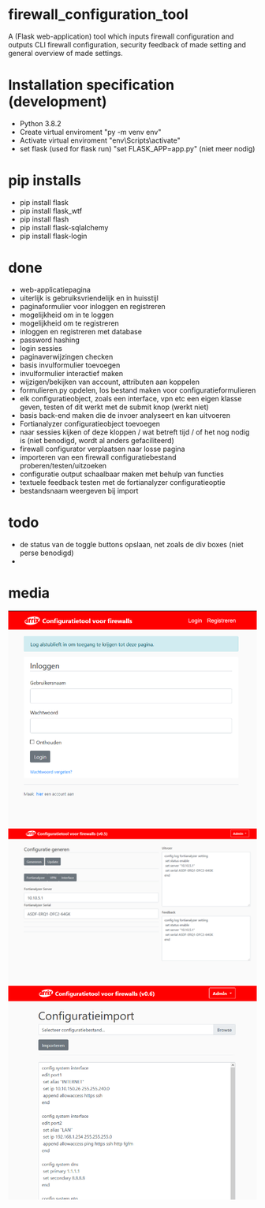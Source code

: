 # firewall_configuration_tool
A (Flask web-application) tool which inputs firewall configuration and outputs CLI firewall configuration, security feedback of made setting and general overview of made settings.


# Installation specification (development)
- Python 3.8.2
- Create virtual enviroment "py -m venv env"
- Activate virtual enviroment "env\Scripts\activate"
- set flask (used for flask run) "set FLASK_APP=app.py" (niet meer nodig)

# pip installs 
- pip install flask
- pip install flask_wtf
- pip install flash
- pip install flask-sqlalchemy
- pip install flask-login

# done
- web-applicatiepagina
- uiterlijk is gebruiksvriendelijk en in huisstijl 
- paginaformulier voor inloggen en registreren
- mogelijkheid om in te loggen
- mogelijkheid om te registreren
- inloggen en registreren met database
- password hashing
- login sessies
- paginaverwijzingen checken
- basis invulformulier toevoegen
- invulformulier interactief maken
- wijzigen/bekijken van account, attributen aan koppelen
- formulieren.py opdelen, los bestand maken voor configuratieformulieren
- elk configuratieobject, zoals een interface, vpn etc een eigen klasse geven, testen of dit werkt met de submit knop (werkt niet)
- basis back-end maken die de invoer analyseert en kan uitvoeren
- Fortianalyzer configuratieobject toevoegen
- naar sessies kijken of deze kloppen / wat betreft tijd / of het nog nodig is (niet benodigd, wordt al anders gefaciliteerd)
- firewall configurator verplaatsen naar losse pagina
- importeren van een firewall configuratiebestand proberen/testen/uitzoeken
- configuratie output schaalbaar maken met behulp van functies
- textuele feedback testen met de fortianalyzer configuratieoptie
- bestandsnaam weergeven bij import

# todo

- de status van de toggle buttons opslaan, net zoals de div boxes (niet perse benodigd)
- 

# media 
![](configuratiewebapp/configuratietool/static/webapp1.PNG)
![](configuratiewebapp/configuratietool/static/webapp3.PNG)
![](configuratiewebapp/configuratietool/static/webapp4.PNG)

